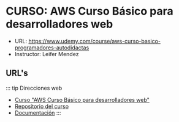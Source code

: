 # **CURSO**: AWS Curso Básico para desarrolladores web
+ URL: https://www.udemy.com/course/aws-curso-basico-programadores-autodidactas
+ Instructor: Leifer Mendez

## URL's
::: tip Direcciones web
+ [Curso "AWS Curso Básico para desarrolladores web"](https://www.udemy.com/course/aws-curso-basico-programadores-autodidactas)
+ [Repositorio del curso](https://github.com/petrix12/aws2023.git)
+ [Documentación](https://docspp.netlify.app/guide/aws/aws2023/aws2023-P01.html)
:::
